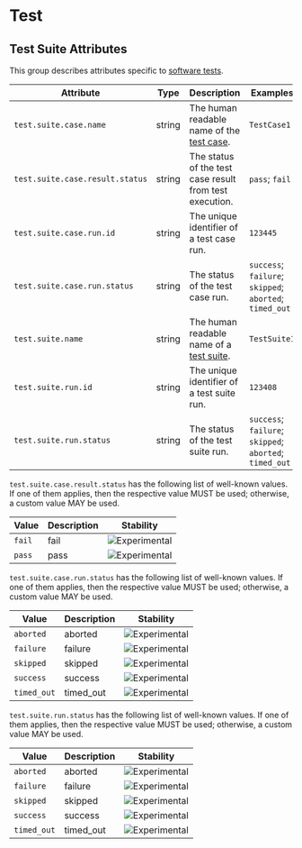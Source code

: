 <!--- Hugo front matter used to generate the website version of this page:
--->

<!-- NOTE: THIS FILE IS AUTOGENERATED. DO NOT EDIT BY HAND. -->
<!-- see templates/registry/markdown/attribute_namespace.md.j2 -->

# Test

## Test Suite Attributes

This group describes attributes specific to [software tests](https://en.wikipedia.org/wiki/Software_testing).

| Attribute                       | Type   | Description                                                                          | Examples                                                | Stability                                                        |
| ------------------------------- | ------ | ------------------------------------------------------------------------------------ | ------------------------------------------------------- | ---------------------------------------------------------------- |
| `test.suite.case.name`          | string | The human readable name of the [test case](https://en.wikipedia.org/wiki/Test_case). | `TestCase1`                                             | ![Experimental](https://img.shields.io/badge/-experimental-blue) |
| `test.suite.case.result.status` | string | The status of the test case result from test execution.                              | `pass`; `fail`                                          | ![Experimental](https://img.shields.io/badge/-experimental-blue) |
| `test.suite.case.run.id`        | string | The unique identifier of a test case run.                                            | `123445`                                                | ![Experimental](https://img.shields.io/badge/-experimental-blue) |
| `test.suite.case.run.status`    | string | The status of the test case run.                                                     | `success`; `failure`; `skipped`; `aborted`; `timed_out` | ![Experimental](https://img.shields.io/badge/-experimental-blue) |
| `test.suite.name`               | string | The human readable name of a [test suite](https://en.wikipedia.org/wiki/Test_suite). | `TestSuite1`                                            | ![Experimental](https://img.shields.io/badge/-experimental-blue) |
| `test.suite.run.id`             | string | The unique identifier of a test suite run.                                           | `123408`                                                | ![Experimental](https://img.shields.io/badge/-experimental-blue) |
| `test.suite.run.status`         | string | The status of the test suite run.                                                    | `success`; `failure`; `skipped`; `aborted`; `timed_out` | ![Experimental](https://img.shields.io/badge/-experimental-blue) |

`test.suite.case.result.status` has the following list of well-known values. If one of them applies, then the respective value MUST be used; otherwise, a custom value MAY be used.

| Value  | Description | Stability                                                        |
| ------ | ----------- | ---------------------------------------------------------------- |
| `fail` | fail        | ![Experimental](https://img.shields.io/badge/-experimental-blue) |
| `pass` | pass        | ![Experimental](https://img.shields.io/badge/-experimental-blue) |

`test.suite.case.run.status` has the following list of well-known values. If one of them applies, then the respective value MUST be used; otherwise, a custom value MAY be used.

| Value       | Description | Stability                                                        |
| ----------- | ----------- | ---------------------------------------------------------------- |
| `aborted`   | aborted     | ![Experimental](https://img.shields.io/badge/-experimental-blue) |
| `failure`   | failure     | ![Experimental](https://img.shields.io/badge/-experimental-blue) |
| `skipped`   | skipped     | ![Experimental](https://img.shields.io/badge/-experimental-blue) |
| `success`   | success     | ![Experimental](https://img.shields.io/badge/-experimental-blue) |
| `timed_out` | timed_out   | ![Experimental](https://img.shields.io/badge/-experimental-blue) |

`test.suite.run.status` has the following list of well-known values. If one of them applies, then the respective value MUST be used; otherwise, a custom value MAY be used.

| Value       | Description | Stability                                                        |
| ----------- | ----------- | ---------------------------------------------------------------- |
| `aborted`   | aborted     | ![Experimental](https://img.shields.io/badge/-experimental-blue) |
| `failure`   | failure     | ![Experimental](https://img.shields.io/badge/-experimental-blue) |
| `skipped`   | skipped     | ![Experimental](https://img.shields.io/badge/-experimental-blue) |
| `success`   | success     | ![Experimental](https://img.shields.io/badge/-experimental-blue) |
| `timed_out` | timed_out   | ![Experimental](https://img.shields.io/badge/-experimental-blue) |
